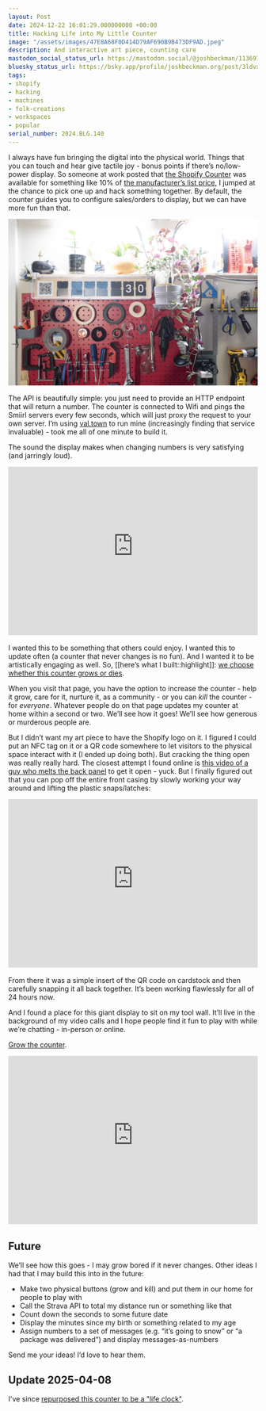 ```yaml
---
layout: Post
date: 2024-12-22 16:01:29.000000000 +00:00
title: Hacking Life into My Little Counter
image: "/assets/images/47E8A68F0D414D79AF690B9B473DF9AD.jpeg"
description: And interactive art piece, counting care
mastodon_social_status_url: https://mastodon.social/@joshbeckman/113697670105981335
bluesky_status_url: https://bsky.app/profile/joshbeckman.org/post/3ldvx4h7cwg2i
tags:
- shopify
- hacking
- machines
- folk-creations
- workspaces
- popular
serial_number: 2024.BLG.140
---
```

I always have fun bringing the digital into the physical world\. Things that you can touch and hear give tactile joy \- bonus points if there’s no/low\-power display\. So someone at work posted that [the Shopify Counter](https://shopify.supply/products/shopify-counter) was available for something like 10% of [the manufacturer’s list price](https://www.smiirl.com/en/counter/category/social#buyit), I jumped at the chance to pick one up and hack something together\. By default, the counter guides you to configure sales/orders to display, but we can have more fun than that\.

![counter](/assets/images/47E8A68F0D414D79AF690B9B473DF9AD.jpeg)

The API is beautifully simple: you just need to provide an HTTP endpoint that will return a number\. The counter is connected to Wifi and pings the Smiirl servers every few seconds, which will just proxy the request to your own server\. I’m using [val\.town](https://www.val.town)  to run mine \(increasingly finding that service invaluable\) \- took me all of one minute to build it\.

The sound the display makes when changing numbers is very satisfying \(and jarringly loud\)\.

<iframe width="100%" height="340" src="https://www.youtube-nocookie.com/embed/Y7r_7uVf3wE?si=iPalpMxBaV4KVpEk" title="YouTube video player" frameborder="0" allow="accelerometer; autoplay; clipboard-write; encrypted-media; gyroscope; picture-in-picture; web-share" referrerpolicy="strict-origin-when-cross-origin" allowfullscreen></iframe>

I wanted this to be something that others could enjoy\. I wanted this to update often \(a counter that never changes is no fun\)\. And I wanted it to be artistically engaging as well\. So, [[here’s what I built::highlight]]: [we choose whether this counter grows or dies](https://www.joshbeckman.org/counter)\.

When you visit that page, you have the option to increase the counter \- help it grow, care for it, nurture it, as a community \- or you can *kill* the counter \- for ​*everyone*​\. Whatever people do on that page updates my counter at home within a second or two\. We’ll see how it goes\! We’ll see how generous or murderous people are\.

But I didn’t want my art piece to have the Shopify logo on it. I figured I could put an NFC tag on it or a QR code somewhere to let visitors to the physical space interact with it (I ended up doing both). But cracking the thing open was really really hard. The closest attempt I found online is [this video of a guy who melts the back panel](https://www.youtube.com/watch?v=cnVvubFi_z0) to get it open - yuck. But I finally figured out that you can pop off the entire front casing by slowly working your way around and lifting the plastic snaps/latches:

<iframe width="100%" height="340" src="https://www.youtube-nocookie.com/embed/aBfWy55h0fY?si=eaExP80NTDaBjNLs" title="YouTube video player" frameborder="0" allow="accelerometer; autoplay; clipboard-write; encrypted-media; gyroscope; picture-in-picture; web-share" referrerpolicy="strict-origin-when-cross-origin" allowfullscreen></iframe>

From there it was a simple insert of the QR code on cardstock and then carefully snapping it all back together\. It’s been working flawlessly for all of 24 hours now\.

And I found a place for this giant display to sit on my tool wall\. It’ll live in the background of my video calls and I hope people find it fun to play with while we’re chatting \- in\-person or online\.

[Grow the counter](https://www.joshbeckman.org/counter).

<iframe width="100%" height="340" src="https://www.youtube-nocookie.com/embed/PmAHgwvY5Xc?si=xOtYpmBrY0RbXFqG" title="YouTube video player" frameborder="0" allow="accelerometer; autoplay; clipboard-write; encrypted-media; gyroscope; picture-in-picture; web-share" referrerpolicy="strict-origin-when-cross-origin" allowfullscreen></iframe>

## Future

We’ll see how this goes \- I may grow bored if it never changes\. Other ideas I had that I may build this into in the future:
- Make two physical buttons \(grow and kill\) and put them in our home for people to play with
- Call the Strava API to total my distance run or something like that
- Count down the seconds to some future date
- Display the minutes since my birth or something related to my age
- Assign numbers to a set of messages \(e\.g\. “it’s going to snow” or “a package was delivered”\) and display messages\-as\-numbers

Send me your ideas! I’d love to hear them.

## Update 2025-04-08

I've since [repurposed this counter to be a "life clock"](/blog/life-clock).
